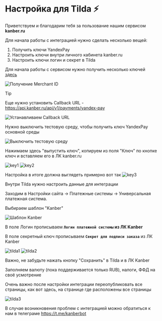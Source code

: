 # Настройка для Tilda ⚡

Приветствуем и благодарим тебя за пользование нашим сервисом **kanber.ru**

Для начала работы с интеграцией нужно сделать несколько вещей:
1. Получить ключи YandexPay
2. Настроить ключи внутри личного кабинета kanber.ru
3. Настроить ключи логин и секрет в Tilda

Для начала работы с сервисом нужно получить несколько ключей [здесь](https://console.pay.yandex.ru/web/account/settings/online)

![Получение Merchant ID](image.png)

> [!TIP]
> Еще нужно установить Callback URL - https://api.kanber.ru/api/v1/payments/yandex-pay

![Устанавливаем Callback URL](image-1.png)

Нужно выключить тестовую среду, чтобы получить ключ YandexPay основной среды

![Выключить тестовую среду](test.png)

Нажимаем здесь "выпустить ключ", копируем из поля "Ключ" по кнопке ключ и вставляем его в ЛК kanber.ru

![key1](key1.png)
![key2](key2.png)

Настройка в итоге должна выглядеть примерно вот так
![key3](key3.png)

Внутри Tilda нужно настроить данные для интеграции

Заходим в Настройки сайта -> Платежные системы -> Универсальная платежная система.

Выбираем шаблон "Kanber"

![Шаблон Kanber](kanberTilda.jpg)

В поле Логин прописываем **`Логин платежной системы` из ЛК Kanber**

В поле секретный ключ прописываем **`Секрет для подписи заказа`** из ЛК Kanber

![tilda1](tilda1.png)
![tilda2](tilda2.png)

Важно, не забудьте нажать кнопку "Сохранить" в Tilda и в ЛК Kanber

Заполняем валюту (пока поддерживается только RUB), налоги, ФФД на своё усмотрение

Очень важно после настройки интеграции переопубликовать все страницы, как вот здесь, на странице где расположены все страницы

![tilda3](tilda3.png)

В случае возникновения проблем с интеграцией можно обратиться к нам в телеграме https://t.me/kanberbot